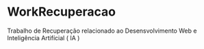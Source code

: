 # WorkRecuperacao
 Trabalho de Recuperação relacionado ao Desensvolvimento Web e Inteligência Artifícial ( IA )
